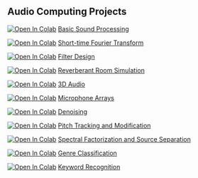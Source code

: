 ## Audio Computing Projects

[![Open In Colab](https://colab.research.google.com/assets/colab-badge.svg)](https://colab.research.google.com/github/gizemt/AudioProcessing/blob/master/Lab0/Lab_0.ipynb) 
[Basic Sound Processing](https://colab.research.google.com/github/gizemt/AudioProcessing/blob/master/Lab0/Lab_0.ipynb)

[![Open In Colab](https://colab.research.google.com/assets/colab-badge.svg)](https://colab.research.google.com/github/gizemt/AudioProcessing/blob/master/Lab1/Lab_1.ipynb)
[Short-time Fourier Transform](https://colab.research.google.com/github/gizemt/AudioProcessing/blob/master/Lab1/Lab_1.ipynb)

[![Open In Colab](https://colab.research.google.com/assets/colab-badge.svg)](https://colab.research.google.com/github/gizemt/AudioProcessing/blob/master/Lab2/Lab_2.ipynb)
[Filter Design](https://colab.research.google.com/github/gizemt/AudioProcessing/blob/master/Lab2/Lab_2.ipynb)

[![Open In Colab](https://colab.research.google.com/assets/colab-badge.svg)](https://colab.research.google.com/github/gizemt/AudioProcessing/blob/master/Lab3/Lab_3.ipynb)
[Reverberant Room Simulation](https://colab.research.google.com/github/gizemt/AudioProcessing/blob/master/Lab3/Lab_3.ipynb)

[![Open In Colab](https://colab.research.google.com/assets/colab-badge.svg)](https://colab.research.google.com/github/gizemt/AudioProcessing/blob/master/Lab4/Lab_4.ipynb)
[3D Audio](https://colab.research.google.com/github/gizemt/AudioProcessing/blob/master/Lab4/Lab_4.ipynb)

[![Open In Colab](https://colab.research.google.com/assets/colab-badge.svg)](https://colab.research.google.com/github/gizemt/AudioProcessing/blob/master/Lab5/Lab_5.ipynb)
[Microphone Arrays](https://colab.research.google.com/github/gizemt/AudioProcessing/blob/master/Lab5/Lab_5.ipynb)

[![Open In Colab](https://colab.research.google.com/assets/colab-badge.svg)](https://colab.research.google.com/github/gizemt/AudioProcessing/blob/master/Lab6/Lab_6.ipynb)
[Denoising](https://colab.research.google.com/github/gizemt/AudioProcessing/blob/master/Lab6/Lab_6.ipynb)

[![Open In Colab](https://colab.research.google.com/assets/colab-badge.svg)](https://colab.research.google.com/github/gizemt/AudioProcessing/blob/master/Lab7/Lab_7.ipynb)
[Pitch Tracking and Modification](https://colab.research.google.com/github/gizemt/AudioProcessing/blob/master/Lab7/Lab_7.ipynb)

[![Open In Colab](https://colab.research.google.com/assets/colab-badge.svg)](https://colab.research.google.com/github/gizemt/AudioProcessing/blob/master/Lab8/Lab_8.ipynb)
[Spectral Factorization and Source Separation](https://colab.research.google.com/github/gizemt/AudioProcessing/blob/master/Lab8/Lab_8.ipynb)

[![Open In Colab](https://colab.research.google.com/assets/colab-badge.svg)](https://colab.research.google.com/github/gizemt/AudioProcessing/blob/master/Lab9/Lab_9.ipynb)
[Genre Classification](https://colab.research.google.com/github/gizemt/AudioProcessing/blob/master/Lab9/Lab_9.ipynb)

[![Open In Colab](https://colab.research.google.com/assets/colab-badge.svg)](https://colab.research.google.com/github/gizemt/AudioProcessing/blob/master/Lab10/Lab_10.ipynb)
[Keyword Recognition](https://colab.research.google.com/github/gizemt/AudioProcessing/blob/master/Lab10/Lab_10.ipynb)

